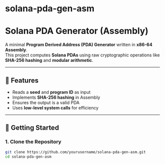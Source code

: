 # solana-pda-gen-asm
# Solana PDA Generator (Assembly)  

A minimal **Program Derived Address (PDA) Generator** written in **x86-64 Assembly**.  
This project computes **Solana PDAs** using raw cryptographic operations like **SHA-256 hashing** and **modular arithmetic**.  

---

## 🔧 Features  
- Reads a **seed** and **program ID** as input  
- Implements **SHA-256 hashing** in Assembly  
- Ensures the output is a valid PDA  
- Uses **low-level system calls** for efficiency  

---

## 🚀 Getting Started  

### **1. Clone the Repository**  
```sh
git clone https://github.com/yourusername/solana-pda-gen-asm.git
cd solana-pda-gen-asm
